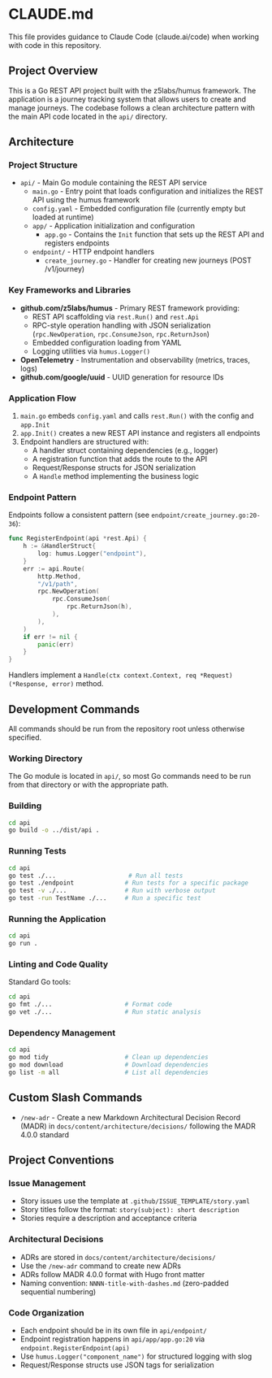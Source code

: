 # CLAUDE.md

This file provides guidance to Claude Code (claude.ai/code) when working with code in this repository.

## Project Overview

This is a Go REST API project built with the z5labs/humus framework. The application is a journey tracking system that allows users to create and manage journeys. The codebase follows a clean architecture pattern with the main API code located in the `api/` directory.

## Architecture

### Project Structure
- `api/` - Main Go module containing the REST API service
  - `main.go` - Entry point that loads configuration and initializes the REST API using the humus framework
  - `config.yaml` - Embedded configuration file (currently empty but loaded at runtime)
  - `app/` - Application initialization and configuration
    - `app.go` - Contains the `Init` function that sets up the REST API and registers endpoints
  - `endpoint/` - HTTP endpoint handlers
    - `create_journey.go` - Handler for creating new journeys (POST /v1/journey)

### Key Frameworks and Libraries
- **github.com/z5labs/humus** - Primary REST framework providing:
  - REST API scaffolding via `rest.Run()` and `rest.Api`
  - RPC-style operation handling with JSON serialization (`rpc.NewOperation`, `rpc.ConsumeJson`, `rpc.ReturnJson`)
  - Embedded configuration loading from YAML
  - Logging utilities via `humus.Logger()`
- **OpenTelemetry** - Instrumentation and observability (metrics, traces, logs)
- **github.com/google/uuid** - UUID generation for resource IDs

### Application Flow
1. `main.go` embeds `config.yaml` and calls `rest.Run()` with the config and `app.Init`
2. `app.Init()` creates a new REST API instance and registers all endpoints
3. Endpoint handlers are structured with:
   - A handler struct containing dependencies (e.g., logger)
   - A registration function that adds the route to the API
   - Request/Response structs for JSON serialization
   - A `Handle` method implementing the business logic

### Endpoint Pattern
Endpoints follow a consistent pattern (see `endpoint/create_journey.go:20-36`):
```go
func RegisterEndpoint(api *rest.Api) {
    h := &HandlerStruct{
        log: humus.Logger("endpoint"),
    }
    err := api.Route(
        http.Method,
        "/v1/path",
        rpc.NewOperation(
            rpc.ConsumeJson(
                rpc.ReturnJson(h),
            ),
        ),
    )
    if err != nil {
        panic(err)
    }
}
```

Handlers implement a `Handle(ctx context.Context, req *Request) (*Response, error)` method.

## Development Commands

All commands should be run from the repository root unless otherwise specified.

### Working Directory
The Go module is located in `api/`, so most Go commands need to be run from that directory or with the appropriate path.

### Building
```bash
cd api
go build -o ../dist/api .
```

### Running Tests
```bash
cd api
go test ./...                    # Run all tests
go test ./endpoint              # Run tests for a specific package
go test -v ./...                # Run with verbose output
go test -run TestName ./...     # Run a specific test
```

### Running the Application
```bash
cd api
go run .
```

### Linting and Code Quality
Standard Go tools:
```bash
cd api
go fmt ./...                    # Format code
go vet ./...                    # Run static analysis
```

### Dependency Management
```bash
cd api
go mod tidy                     # Clean up dependencies
go mod download                 # Download dependencies
go list -m all                  # List all dependencies
```

## Custom Slash Commands

- `/new-adr` - Create a new Markdown Architectural Decision Record (MADR) in `docs/content/architecture/decisions/` following the MADR 4.0.0 standard

## Project Conventions

### Issue Management
- Story issues use the template at `.github/ISSUE_TEMPLATE/story.yaml`
- Story titles follow the format: `story(subject): short description`
- Stories require a description and acceptance criteria

### Architectural Decisions
- ADRs are stored in `docs/content/architecture/decisions/`
- Use the `/new-adr` command to create new ADRs
- ADRs follow MADR 4.0.0 format with Hugo front matter
- Naming convention: `NNNN-title-with-dashes.md` (zero-padded sequential numbering)

### Code Organization
- Each endpoint should be in its own file in `api/endpoint/`
- Endpoint registration happens in `api/app/app.go:20` via `endpoint.RegisterEndpoint(api)`
- Use `humus.Logger("component_name")` for structured logging with slog
- Request/Response structs use JSON tags for serialization
